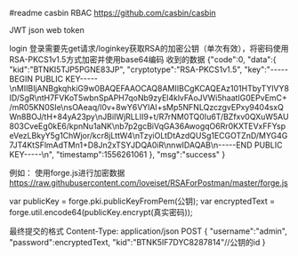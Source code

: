 #readme
casbin RBAC
https://github.com/casbin/casbin

JWT json web token

login
登录需要先get请求/loginkey获取RSA的加密公钥（单次有效），将密码使用RSA-PKCS1v1.5方式加密并使用base64编码
收到的数据
{"code":0,
"data":{
"kid":"BTNKI5TJP5PGNE83JP",
"cryptotype":"RSA-PKCS1v1.5",
"key":"-----BEGIN PUBLIC KEY-----\nMIIBIjANBgkqhkiG9w0BAQEFAAOCAQ8AMIIBCgKCAQEAz101HTbyTYlVY8ID/SgR\ntH7FVKoT5wbnSpAPH7qoNb9zyEl4klvFAoJVWi5haatIG0EPvEmC+/mR05KN0SIe\nsOAeaq/l0v+8wY6VYlAI+sMp5NFNLQzczgvEPxy9404sxQWn8BOJ/tH+84yA23py\nJBiIWjRLLII9+t/R7rNM0TQ0Iu6T/BZfxv0QXuW5AU803CveEg0kE6/kpnNu1aNK\nb7p2gcBiVqGA36AwogqO6Rr0KXTEVxFFYspeVezLBkyY5g1ChWjor/kcr8jLttW4\nTzyiOLtDtAzdQUSg1ECGOTZnD/MYG4G7JT4KtSFlmAdTMn1+D8Jn2xTSYJDQA0iR\nnwIDAQAB\n-----END PUBLIC KEY-----\n",
"timestamp":1556261061
},
"msg":"success"
}

例如：
使用forge.js进行加密数据
https://raw.githubusercontent.com/loveiset/RSAForPostman/master/forge.js

var publicKey = forge.pki.publicKeyFromPem(公钥);
var encryptedText = forge.util.encode64(publicKey.encrypt(真实密码));

最终提交的格式
Content-Type: application/json
POST
{
"username":"admin",
"password":encryptedText,
"kid":"BTNK5IF7DYC8287814"//公钥的id
}



